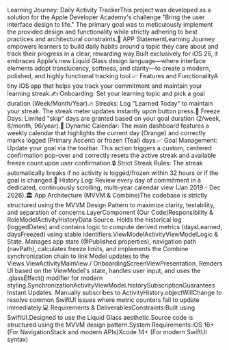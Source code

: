 Learning Journey: Daily Activity TrackerThis project was developed as a solution for the Apple Developer Academy's challenge "Bring the user interface design to life." The primary goal was to meticulously implement the provided design and functionality while strictly adhering to best practices and architectural constraints.🎯 APP StatementLearning Journey empowers learners to build daily habits around a topic they care about and track their progress in a clear, rewarding way.Built exclusively for iOS 26, it embraces Apple’s new Liquid Glass design language—where interface elements adopt translucency, softness, and clarity—to create a modern, polished, and highly functional tracking tool.📈 Features and FunctionalityA tiny iOS app that helps you track your commitment and maintain your learning streak.✍️ Onboarding: Set your learning topic and pick a goal duration (Week/Month/Year).🔥 Streaks: Log "Learned Today" to maintain your streak. The streak meter updates instantly upon button press.🧊 Freeze Days: Limited "skip" days are granted based on your goal duration (2/week, 8/month, 96/year).📆 Dynamic Calendar: The main dashboard features a weekly calendar that highlights the current day (Orange) and correctly marks logged (Primary Accent) or frozen (Teal) days.✅ Goal Management: Update your goal via the toolbar. This action triggers a custom, centered confirmation pop-over and correctly resets the active streak and available freeze count upon user confirmation.🔒 Strict Streak Rules: The streak automatically breaks if no activity is logged/frozen within 32 hours or if the goal is changed.💾 History Log: Review every day of commitment in a dedicated, continuously scrolling, multi-year calendar view (Jan 2019 - Dec 2026).🏛️ App Architecture (MVVM & Combine)The codebase is strictly structured using the MVVM Design Pattern to maximize clarity, testability, and separation of concerns.LayerComponent (Our Code)Responsibility & RoleModelActivityHistoryData Source. Holds the historical log (loggedDates) and contains logic to compute derived metrics (daysLearned, daysFreezed) using stable identifiers.ViewModelActivityViewModelLogic & State. Manages app state (@Published properties), navigation path (navPath), calculates freeze limits, and implements the Combine synchronization chain to link Model updates to the Views.ViewActivityMainView / OnboardingScreenViewPresentation. Renders UI based on the ViewModel's state, handles user input, and uses the .glassEffect() modifier for modern styling.SynchronizationActivityViewModel.historySubscriptionGuarantees Instant Updates. Manually subscribes to ActivityHistory.objectWillChange to resolve common SwiftUI issues where metric counters fail to update immediately.💻 Requirements & DeliverablesConstraints:Built using SwiftUI.Designed to use the Liquid Glass aesthetic.Source code is structured using the MVVM design pattern.System Requirements:iOS 16+ (For NavigationStack and modern APIs)Xcode 14+ (For modern SwiftUI syntax)
